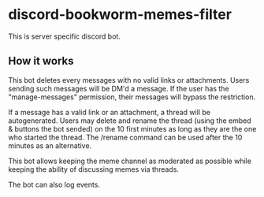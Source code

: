 # discord-bookworm-memes-filter

This is server specific discord bot.

## How it works

This bot deletes every messages with no valid links or attachments. Users sending such messages will be DM'd a message.
If the user has the "manage-messages" permission, their messages will bypass the restriction.

If a message has a valid link or an attachment, a thread will be autogenerated.
Users may delete and rename the thread (using the embed & buttons the bot sended) on the 10 first minutes as long as they are the one who started the thread.
The /rename command can be used after the 10 minutes as an alternative.

This bot allows keeping the meme channel as moderated as possible while keeping the ability of discussing memes via threads.

The bot can also log events.